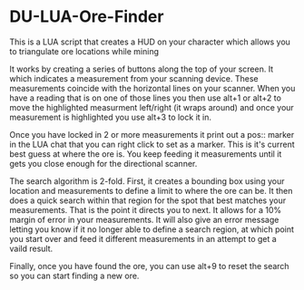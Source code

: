 # DU-LUA-Ore-Finder
This is a LUA script that creates a HUD on your character which allows you to triangulate ore locations while mining

It works by creating a series of buttons along the top of your screen.  It which indicates a measurement from your scanning device.
These measurements coincide with the horizontal lines on your scanner.  When you have a reading that is on one of those lines you
then use alt+1 or alt+2 to move the highlighted measurment left/right (it wraps around) and once your measurement is highlighted
you use alt+3 to lock it in.

Once you have locked in 2 or more measurements it print out a pos:: marker in the LUA chat that you can right click to set as a marker.
This is it's current best guess at where the ore is.  You keep feeding it measurements until it gets you close enough for the directional
scanner.

The search algorithm is 2-fold.
First, it creates a bounding box using your location and measurements to define a limit to where the ore can be.  It then does a quick search
within that region for the spot that best matches your measurements.  That is the point it directs you to next.  It allows for a 10% margin of error
in your measurements.  It will also give an error message letting you know if it no longer able to define a search region, at which point you start over
and feed it different measurements in an attempt to get a vaild result.

Finally, once you have found the ore, you can use alt+9 to reset the search so you can start finding a new ore.
